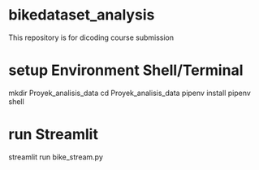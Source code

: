 # bikedataset_analysis
This repository is for dicoding course submission

# setup Environment Shell/Terminal
mkdir Proyek_analisis_data
cd Proyek_analisis_data
pipenv install
pipenv shell

# run Streamlit
streamlit run bike_stream.py
